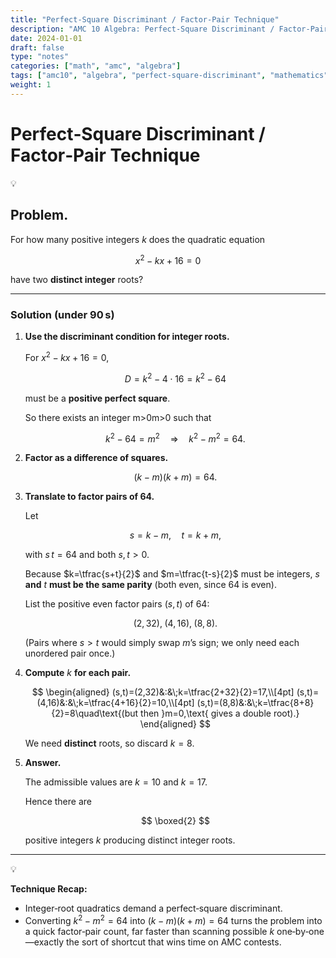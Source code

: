 ```yaml
---
title: "Perfect‑Square Discriminant / Factor‑Pair Technique"
description: "AMC 10 Algebra: Perfect‑Square Discriminant / Factor‑Pair Technique"
date: 2024-01-01
draft: false
type: "notes"
categories: ["math", "amc", "algebra"]
tags: ["amc10", "algebra", "perfect-square-discriminant", "mathematics", "competition"]
weight: 1
---
```


# Perfect‑Square Discriminant / Factor‑Pair Technique

<aside>
💡

## **Problem.**

For how many positive integers $k$ does the quadratic equation

$$
x^{2}-kx+16=0
$$

have two **distinct integer** roots?

</aside>

---

### Solution (under 90 s)

1. **Use the discriminant condition for integer roots.**
    
    For $x^{2}-kx+16=0$,
    
    $$
    D = k^{2}-4\cdot16 = k^{2}-64
    $$
    
    must be a **positive perfect square**.
    
    So there exists an integer m>0m>0 such that
    
    $$
    k^{2}-64 = m^{2}\quad\Longrightarrow\quad k^{2}-m^{2}=64.
    $$
    
2. **Factor as a difference of squares.**
    
    $$
    (k-m)(k+m)=64.
    $$
    
3. **Translate to factor pairs of 64.**
    
    Let
    
    $$
    s = k-m,\quad t = k+m,
    $$
    
    with $s\,t = 64$ and both $s,t>0$.
    
    Because $k=\tfrac{s+t}{2}$ and $m=\tfrac{t-s}{2}$ must be integers, $s$ **and** $t$ **must be the same parity** (both even, since 64 is even).
    
    List the positive even factor pairs $(s,t)$ of $64$:
    
    $$
    (2,32),\;(4,16),\;(8,8).
    $$
    
    (Pairs where $s>t$ would simply swap $m$’s sign; we only need each unordered pair once.)
    
4. **Compute** $k$ **for each pair.**
    
    $$
    \begin{aligned}
    (s,t)=(2,32)&:&\;k=\tfrac{2+32}{2}=17,\\[4pt]
    (s,t)=(4,16)&:&\;k=\tfrac{4+16}{2}=10,\\[4pt]
    (s,t)=(8,8)&:&\;k=\tfrac{8+8}{2}=8\quad\text{(but then }m=0,\text{ gives a double root).}
    \end{aligned}
    $$
    
    We need **distinct** roots, so discard $k=8$.
    
5. **Answer.**
    
    The admissible values are $k=10$ and $k=17$.
    
    Hence there are
    
    $$
    \boxed{2}
    $$
    
    positive integers $k$ producing distinct integer roots.
    

---

<aside>
💡

**Technique Recap:**

- Integer‑root quadratics demand a perfect‑square discriminant.
- Converting $k^{2}-m^{2}=64$ into $(k-m)(k+m)=64$ turns the problem into a quick factor‑pair count, far faster than scanning possible $k$ one‑by‑one—exactly the sort of shortcut that wins time on AMC contests.
</aside>